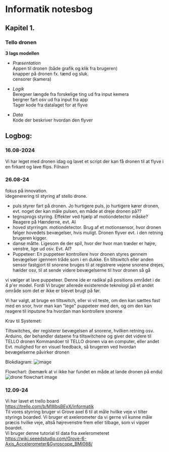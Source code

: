 # Informatik notesbog 
## Kapitel 1. 
### Tello dronen
__3 lags modellen__  
- _Præsentation_  
  Appen til dronen (både grafik og klik fra brugeren)  
  knapper på dronen fx. tænd og sluk.  
  censorer (kamera)
   
- _Logik_  
  Beregner længde fra forskelige ting ud fra input kemera  
  bergner fart osv ud fra input fra app  
  Tager kode fra datalaget for at flyve
  
- _Data_  
  Kode der beskriver hvordan den flyver

## Logbog:
### 16.08-2024
Vi har leget med dronen idag og lavet et script der kan få dronen til at flyve i en firkant og lave flips. Filnavn 

### 26.08-24
fokus på innovation.  
idegenerering til styring af stello drone.

- puls styrer fart på dronen. Jo hurtigere puls, jo hurtigere kører dronen, evt. noget der kan måle pulsen, en måde at dreje dronen på??
- tegnsprogs styring. Effekter ved hjælp af motiondetector måske? Reagere på Hænderne, evt. AI
- hoved styrringm. motiondetector. Brug af et motionsensor, hvor dronen følger hovedets bevægelser, hvis muligt. Dronen flyver evt. i den retning brugeren kigger.
- danse måtte. Ligesom de der spil, hvor der hvor man træder er højre, venstre, lige ud osv. Evt. AI?
- Puppeteer: En puppeteer kontrollere hvor dronen styres gennem bevægelser igennem tråde som i en dukke. En tiltswitch eller anden sensor fastgjort til snorene bruges til at registrere vejene snorene drejes, hælder osv, til at sende videre bevægelserne til hvor dronen så gå

vi vælger at lave puppeteer. Denne ide er radikal på positions området i de 4 p'er model.
Fordi Vi bruger allerede existerende teknologi på et andet område som det er ikke er blevet brugt på før.


Vi har valgt, at bruge en tiltswitch, eller vi vil teste, om den kan sættes fast med en snor, hvor man kan "lege" puppeteer med den, og om den kan reagere til inputsne fra hvordan man kontrollere snorene

Krav til Systemet:

Tiltswitches, der registerer bevægelsen af snorene, hvilken retning osv.
Arduino, der behandler dataene fra tiltswitchene og giver det videre til TELLO dronen
Kommandoer til TELLO dronen via en computer, eller andet
Evt. mulighed for en visuel feedback, så brugeren ved hvordan bevægelserne påvirker dronen

Blokdiagram:
![image](https://github.com/user-attachments/assets/02548c5d-0ed8-4f24-8d31-f9e2266ccc8b)

Flowchart: 
(bemærk at vi ikke har fundet en måde at lande dronen på endu)
![drone flowchart image](https://github.com/user-attachments/assets/9b1fab64-d9b9-4d64-8787-4a6a89a49e5c)

 ### 12.09-24
 Vi har lavet et trello board   
 https://trello.com/b/MWbsBEyX/informatik    
 Til vores styrring bruger vi Grove axel 6 til at måle hvilke veje vi tilter styrings boarded. Vi bruger et axelerometer da vi gerne vil kunne måle præcis hvilke veje, altså højrevenstre frem eller tilbage, som vi vipper boardet.   
 Vi bruger denne tutorial til data fra axelerometeret   
 https://wiki.seeedstudio.com/Grove-6-Axis_Accelerometer&Gyroscope_BMI088/ 
 



